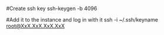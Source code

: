 

#Create ssh key
ssh-keygen -b 4096

#Add it to the instance and log in with it
ssh -i ~/.ssh/keyname root@XxX.XxX.XxX.XxX
